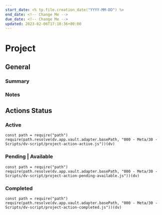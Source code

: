 ```yaml
---
start_date: <% tp.file.creation_date("YYYY-MM-DD") %>
end_date: <!-- Change Me -->
due_date: <!-- Change Me --> 
updated: 2023-02-06T17:18:36+00:00
---
```


# Project



## General

<!--
	**Add a 'state' under Title, with double-colon to make it a tag.***
	Valid state values:
		#project/active
		#project/done
		#project/archived
-->


### Summary

<!-- Project Summary -->

### Notes 

<!-- Notes about this project and/or general progress that is project-wide rather than tied to an individual action. -->

## Actions Status

### Active

```dataviewjs
const path = require("path")
require(path.resolve(dv.app.vault.adapter.basePath, "000 - Meta/30 - Scripts/dv-script/project-action-active.js"))(dv)
```

### Pending | Available

```dataviewjs
const path = require("path")
require(path.resolve(dv.app.vault.adapter.basePath, "000 - Meta/30 - Scripts/dv-script/project-action-pending-available.js"))(dv)
```

### Completed

```dataviewjs
const path = require("path")
require(path.resolve(dv.app.vault.adapter.basePath, "000 - Meta/30 - Scripts/dv-script/project-action-completed.js"))(dv)
```
